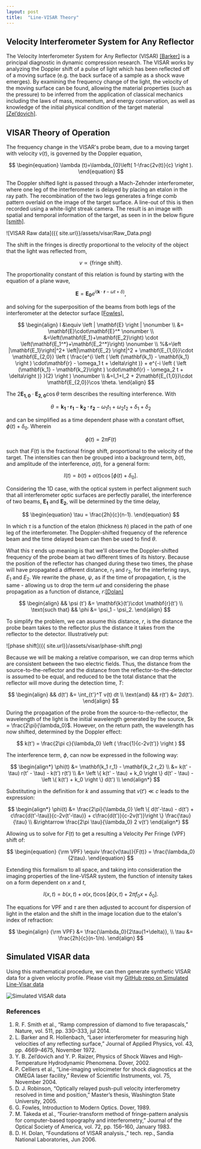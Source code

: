 ```yaml
---
layout: post
title:  "Line-VISAR Theory"
---
```



## Velocity Interferometer System for Any Reflector

The Velocity Interferometer System for Any Reflector (VISAR) [[Barker]](#ref) is a principal diagnostic in dynamic compression research. The VISAR works by analyzing the Doppler shift of a pulse of light which has been reflected off of a moving surface (e.g. the back surface of a sample as a shock wave emerges). By examining the frequency change of the light, the velocity of the moving surface can be found, allowing the material properties (such as the pressure) to be inferred from the application of classical mechanics including the laws of mass, momentum, and energy conservation, as well as knowledge of the initial physical condition of the target material [[Zel’dovich]](#ref).

## VISAR Theory of Operation

The frequency change in the VISAR's probe beam, due to a moving target with velocity $v(t)$, is governed by the Doppler equation,

$$
\begin{equation}
\lambda (t)=\lambda_{0}\left( 1-\frac{2v(t)}{c} \right ).
\end{equation}
$$

The Doppler shifted light is passed through a Mach-Zehnder interferometer, where one leg of the interferometer is delayed by placing an etalon in the ray path. The recombination of the two legs generates a fringe comb pattern overlaid on the image of the target surface. A line-out of this is then recorded using a white-light streak camera. The result is an image with spatial and temporal information of the target, as seen in in the below figure [[smith]](#ref).

![VISAR Raw data]({{ site.url}}/assets/visar/Raw_Data.png)


The shift in the fringes is directly proportional to the velocity of the object that the light was reflected from, 

$$
v \propto \left \{ \text{fringe shift}\right \}.
$$


The proportionality constant of this relation is found by starting with the equation of a plane wave,

$$
\begin{equation}
\mathbf{E}=\mathbf{E_0}e^{i \left ( \mathbf{k}\cdot\mathbf{r} - \omega t + \delta \right )},
\end{equation}
$$


and solving for the superposition of the beams from both legs of the interferometer at the detector surface [[Fowles]](#ref),

$$
\begin{align}
I &\equiv  \left | \mathbf{E} \right | \nonumber \\
&= \mathbf{E}\cdot\mathbf{E}^*  \nonumber \\
&=\left(\mathbf{E_1}+\mathbf{E_2}\right) \cdot \left(\mathbf{E_1^*}+\mathbf{E_2^*}\right) \nonumber \\
%&=\left |\mathbf{E_1}\right|^2+ \left|\mathbf{E_2} \right|^2 + \mathbf{E_{1,0}}\cdot \mathbf{E_{2,0}} \left ( \frac{e^{i \left ( \left (\mathbf{k_1} - \mathbf{k_1} \right ) \cdot\mathbf{r} - \omega_1 t + \delta\right )} + e^{-i \left ( \left (\mathbf{k_1} - \mathbf{k_2}\right ) \cdot\mathbf{r} - \omega_2 t + \delta\right )} }{2} \right )  \nonumber \\
&=I_1+I_2 + 2\mathbf{E_{1,0}}\cdot \mathbf{E_{2,0}}\cos \theta.
\end{align}
$$


The $2\mathbf{E_{1,0}}\cdot \mathbf{E_{2,0}}\cos \theta$ term describes the resulting interference. With 

$$
\theta = \mathbf{k_1 \cdot r_1} - \mathbf{k_2 \cdot r_2} - \omega_1 t_1 + \omega_2 t_2 + \delta_1 + \delta_2 $$ 

and can be simplified as a time dependent phase with a constant offset, $\phi (t) + \delta_{0}$. Wherein 

$$
\begin{equation}
\phi(t) = 2\pi F(t)
\end{equation}
$$

such that $F(t)$ is the fractional fringe shift, proportional to the velocity of the target. The intensities can then be grouped into a background term, $b(t)$, and amplitude of the interference, $a(t)$, for a general form:

$$
\begin{equation}
I(t) = b(t)+a(t)\cos[\phi (t) + \delta_{0}].
\end{equation}
$$

Considering the 1D case, with the optical system in perfect alignment such that all interferometer optic surfaces are perfectly parallel, the interference of two beams, $\mathbf{E_1}$ and $\mathbf{E_2}$, will be determined by the time delay, 

$$
\begin{equation}
\tau = \frac{2h}{c}(n-1).
\end{equation}
$$


In which $\tau$ is a function of the etalon (thickness $h$) placed in the path of one leg of the interferometer. The Doppler-shifted frequency of the reference beam and the time delayed beam can then be used to find $\theta$.

What this $\tau$ ends up meaning is that we'll observe the Doppler-shifted frequency of the probe beam at two different times of its history. Because the position of the reflector has changed during these two times, the phase will have propagated a different distance, $r_1$ and $r_2$, for the interfering rays, $E_1$ and $E_2$. We rewrite the phase, $\psi$, as if the time of propagation, $t$, is the same - allowing us to drop the term $\omega t$ and considering the phase propagation as a function of distance, $r$:[[Dolan]](#ref)

$$
\begin{align}
&& \psi (t') &= \mathbf{k}(t')\cdot \mathbf{r}(t') \\
\text{such that} && \phi &= \psi_1 - \psi_2.
\end{align}
$$

To simplify the problem, we can assume this distance, $r$, is the distance the probe beam takes to the reflector plus the distance it takes from the reflector to the detector. Illustratively put:

![phase shift]({{ site.url}}/assets/visar/phase-shift.png)

Because we will be making a relative comparison, we can drop terms which are consistent between the two electric fields. Thus, the distance from the source-to-the-reflector and the distance from the reflector-to-the-detector is assumed to be equal, and reduced to be the total distance that the reflector will move during the detection time, $T$:

$$
\begin{align}
&& d(t') &= \int_{t'}^T v(t) dt \\
\text{and} && r(t') &= 2d(t').
\end{align}
$$

During the propagation of the probe from the source-to-the-reflector, the wavelength of the light is the initial wavelength generated by the source, $k = \frac{2\pi}{\lambda_0}$. However, on the return path, the wavelength has now shifted, determined by the Doppler effect:

$$
k(t') = \frac{2\pi c}{\lambda_0} \left ( \frac{1}{c-2v(t')} \right )
$$

The interference term, $\phi$, can now be expressed in the following way:

$$
\begin{align*}
\phi(t) &= \mathbf{k_1 r_1} - \mathbf{k_2 r_2} \\
&= k(t' - \tau) r(t' - \tau) -  k(t') r(t')  \\
&= \left \{ k(t' - \tau) + k_0 \right \} d(t' - \tau)  -  \left \{ k(t') + k_0 \right \} d(t')  \\
\end{align*}
$$


Substituting in the definition for $k$ and assuming that $v(t') \ll c$ leads to the expression:

$$
\begin{align*}
\phi(t) &= \frac{2\pi}{\lambda_0} \left \{ d(t'-\tau) - d(t')  + c\frac{d(t'-\tau)}{c-2v(t'-\tau)} + c\frac{d(t')}{c-2v(t')}\right \} \frac{\tau}{\tau} \\
&\rightarrow \frac{2\pi \tau}{\lambda_0} 2 v(t')
\end{align*}
$$

Allowing us to solve for $F(t)$ to get a resulting a Velocity Per Fringe (VPF) shift of: 

$$
\begin{equation}
{\rm VPF} \equiv \frac{v(\tau)}{F(t)} = \frac{\lambda_0}{2\tau}.
\end{equation}
$$

Extending this formalism to all space, and taking into consideration the imaging properties of the line-VISAR system, the function of intensity takes on a form dependent on $x$ and $t$,

$$
\begin{equation}
I(x,t) = b(x,t)+a(x,t)\cos[\phi (x,t)+2\pi f_{0}x + \delta_{0} ].
\end{equation}
$$


The equations for VPF and $\tau$ are then adjusted to account for dispersion of light in the etalon and the shift in the image location due to the etalon's index of refraction:

$$
\begin{align}
{\rm VPF} &= \frac{\lambda_0}{2\tau(1+\delta)}, \\ 
\tau &= \frac{2h}{c}(n-1/n).
\end{align}
$$

## Simulated VISAR data

Using this mathematical procedure, we can then generate synthetic VISAR data for a given velocity profile. Please visit my [GitHub repo on Simulated Line-Visar data](https://github.com/bdhammel/simulated-visar)

![Simulated VISAR data](https://raw.githubusercontent.com/bdhammel/simulated-visar/master/media/sin.png)

### <a name="ref"></a> References

 1. R. F. Smith et al.,  “Ramp compression of diamond to five terapascals,” Nature, vol. 511, pp. 330–333, jul 2014.
 2. L. Barker and R. Hollenbach, “Laser interferometer for measuring high velocities of any reflecting surface,” Journal of Applied Physics, vol. 43, pp. 4669–4675, November 1972.
 3. Y. B. Zel’dovich and Y. P. Raizer, Physics of Shock Waves and High-Temperature Hydrodynamic Phenomena. Dover, 2002.
 4. P. Celliers et al., “Line-imaging velocimeter for shock diagnostics at the OMEGA laser facility,” Review of Scientific Instruments, vol. 75, November 2004.
 5. D. J. Robinson, “Optically relayed push-pull velocity interferometry resolved in time and position,” Master’s thesis, Washington State University, 2005.
 6. G. Fowles, Introduction to Modern Optics. Dover, 1989.
 7. M. Takeda et al., “Fourier-transform method of fringe-pattern analysis for computer-based topography and interferometry,” Journal of the Optical Society of America, vol. 72, pp. 156–160, January 1983.
 8. D. H. Dolan, “Foundations of VISAR analysis.,” tech. rep., Sandia National Laboratories, Jun 2006.

